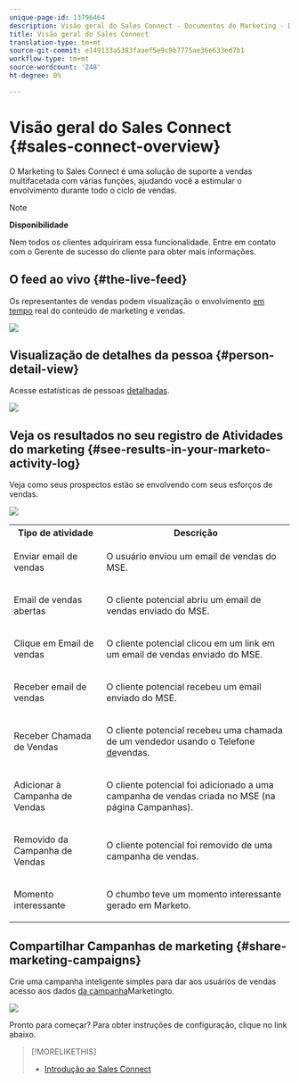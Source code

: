```yaml
---
unique-page-id: 13796464
description: Visão geral do Sales Connect - Documentos do Marketing - Documentação do produto
title: Visão geral do Sales Connect
translation-type: tm+mt
source-git-commit: e149133a5383faaef5e9c9b7775ae36e633ed7b1
workflow-type: tm+mt
source-wordcount: '248'
ht-degree: 0%

---
```



# Visão geral do Sales Connect {#sales-connect-overview}

O Marketing to Sales Connect é uma solução de suporte a vendas multifacetada com várias funções, ajudando você a estimular o envolvimento durante todo o ciclo de vendas.

>[!NOTE]
>
>**Disponibilidade**
>
>Nem todos os clientes adquiriram essa funcionalidade. Entre em contato com o Gerente de sucesso do cliente para obter mais informações.

## O feed ao vivo {#the-live-feed}

Os representantes de vendas podem visualização o envolvimento [em tempo](http://docs.marketo.com/x/d4TS) real do conteúdo de marketing e vendas.

![](assets/engagement.jpg)

## Visualização de detalhes da pessoa {#person-detail-view}

Acesse estatísticas de pessoas [detalhadas](http://docs.marketo.com/x/e4TS).

![](assets/2018-05-11-at-3.28-pm.jpg)

## Veja os resultados no seu registro de Atividades do marketing {#see-results-in-your-marketo-activity-log}

Veja como seus prospectos estão se envolvendo com seus esforços de vendas.

![](assets/2018-05-11-at-3.30-pm.jpg)

<table> 
 <tbody> 
  <tr> 
   <th>Tipo de atividade</th> 
   <th>Descrição</th> 
  </tr> 
  <tr> 
   <td><p>Enviar email de vendas</p></td> 
   <td><p>O usuário enviou um email de vendas do MSE.</p></td> 
  </tr> 
  <tr> 
   <td><p>Email de vendas abertas</p></td> 
   <td><p>O cliente potencial abriu um email de vendas enviado do MSE.</p></td> 
  </tr> 
  <tr> 
   <td><p>Clique em Email de vendas</p></td> 
   <td><p>O cliente potencial clicou em um link em um email de vendas enviado do MSE.</p></td> 
  </tr> 
  <tr> 
   <td colspan="1"><p>Receber email de vendas</p></td> 
   <td colspan="1"><p>O cliente potencial recebeu um email enviado do MSE.</p></td> 
  </tr> 
  <tr> 
   <td colspan="1"><p>Receber Chamada de Vendas</p></td> 
   <td colspan="1"><p>O cliente potencial recebeu uma chamada de um vendedor usando o Telefone <a href="http://docs.marketo.com/x/NgDb" rel="nofollow">de</a>vendas.</p></td> 
  </tr> 
  <tr> 
   <td colspan="1"><p>Adicionar à Campanha de Vendas</p></td> 
   <td colspan="1"><p>O cliente potencial foi adicionado a uma campanha de vendas criada no MSE (na página Campanhas).</p></td> 
  </tr> 
  <tr> 
   <td colspan="1"><p>Removido da Campanha de Vendas</p></td> 
   <td colspan="1"><p>O cliente potencial foi removido de uma campanha de vendas.</p></td> 
  </tr> 
  <tr> 
   <td colspan="1"><p>Momento interessante</p></td> 
   <td colspan="1"><p>O chumbo teve um momento interessante gerado em Marketo.</p></td> 
  </tr> 
 </tbody> 
</table>

## Compartilhar Campanhas de marketing {#share-marketing-campaigns}

Crie uma campanha inteligente simples para dar aos usuários de vendas acesso aos dados [da campanha](http://docs.marketo.com/x/NwDh)Marketingto.

![](assets/campaign-is-requested.jpg)

Pronto para começar? Para obter instruções de configuração, clique no link abaixo.

>[!MORELIKETHIS]
>
>* [Introdução ao Sales Connect](http://docs.marketo.com/x/coTS)

>



